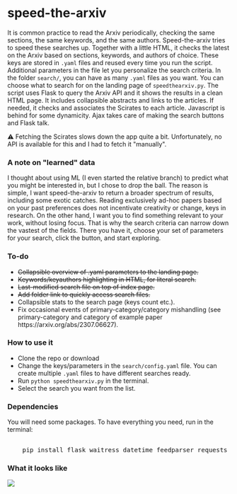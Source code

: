 <h1>speed-the-arxiv</h1>
<p> It is common practice to read the Arxiv periodically, checking the same sections, the same keywords, and the same authors. Speed-the-arxiv tries to speed these searches up.
    Together with a little HTML, it checks the latest on the Arxiv based on sections, keywords, and authors of choice. 
    These keys are stored in <code>.yaml</code> files and reused every time you run the script. Additional parameters in the file let you personalize the search criteria. 
    In the folder <code>search/</code>, you can have as many <code>.yaml</code> files as you want. You can choose what to search for on the landing page of <code>speedthearxiv.py</code>.
    The script uses Flask to query the Arxiv API and it shows the results in a clean HTML page. It includes collapsible abstracts and links to the articles.
    If needed, it checks and associates the Scirates to each article. Javascript is behind for some dynamicity.
    Ajax takes care of making the search buttons and Flask talk.</p>

<p>⚠️ Fetching the Scirates slows down the app quite a bit. Unfortunately, no API is available for this and I had to fetch it "manually".</p>

<h3>A note on "learned" data</h3>
I thought about using ML (I even started the relative branch) to predict what you might be interested in, but I chose to drop the ball. The reason is simple, I want speed-the-arxiv to return a broader spectrum of results, including some exotic catches. Reading exclusively ad-hoc papers based on your past preferences does not incentivate creativity or change, keys in research. On the other hand, I want you to find something relevant to your work, without losing focus. That is why the search criteria can narrow down the vastest of the fields. There you have it, choose your set of parameters for your search, click the button, and start exploring.

<h3>To-do</h3>
<ul>
    <li><s>Collapsible overview of .yaml parameters to the landing page.</s></li>
    <li><s>Keywords/keyauthors highlighting in HTML, for literal search.</s></li>
    <li><s>Last-modified search file on top of index page.</s></li>
    <li><s>Add folder link to quickly access search files.</s></li>
    <li>Collapsible stats to the search page (keys count etc.).</li>
    <li>Fix occasional events of primary-category/category mishandling (see primary-category and category of example paper https://arxiv.org/abs/2307.06627).</li>
</ul>

<h3>How to use it</h3>
<ul>
    <li>Clone the repo or download</li>
    <li>Change the keys/parameters in the <code>search/config.yaml</code> file. You can create multiple <code>.yaml</code> files to have different searches ready.</li>
    <li>Run <code>python speedthearxiv.py</code> in the terminal.</li>
    <li>Select the search you want from the list.</li>
</ul>
<h3>Dependencies</h3>
<p>You will need some packages. To have everything you need, run in the terminal:</p>
<pre><code">
    pip install flask waitress datetime feedparser requests pyyaml
</code></pre>
<h3>What it looks like</h3>
<img src="https://github.com/mekise/speed-the-arxiv/raw/main/screenshot/speedthearxiv.png?raw=true">
